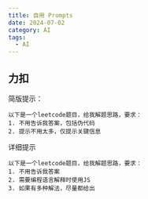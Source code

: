 ```yaml
---
title: 自用 Prompts
date: 2024-07-02
category: AI
tags:
  - AI
---
```


<!-- more -->

## 力扣

简版提示：

```shell
以下是一个leetcode题目，给我解题思路，要求：
1. 不用告诉我答案，包括伪代码
2. 提示不用太多，仅提示关键信息
```

详细提示

```shell
以下是一个leetcode题目，给我解题思路，要求：
1. 不用告诉我答案
2. 需要编程语言解释时使用JS
3. 如果有多种解法，尽量都给出
```


